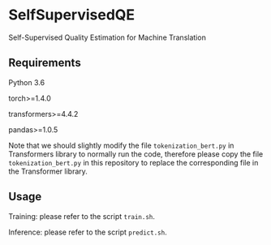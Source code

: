 # SelfSupervisedQE

Self-Supervised Quality Estimation for Machine Translation

## Requirements

Python 3.6

torch>=1.4.0

transformers>=4.4.2

pandas>=1.0.5

Note that we should slightly modify the file `tokenization_bert.py` in Transformers library to normally run the code, therefore please copy the file `tokenization_bert.py` in this repository to replace the corresponding file in the Transformer library.

## Usage

Training: please refer to the script `train.sh`.

Inference: please refer to the script `predict.sh`.